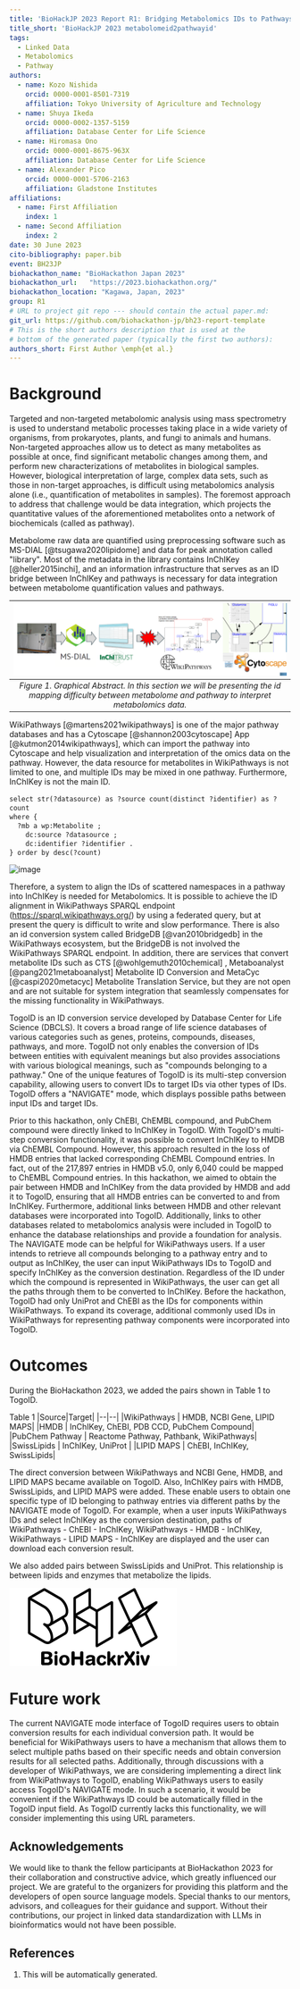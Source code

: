 ```yaml
---
title: 'BioHackJP 2023 Report R1: Bridging Metabolomics IDs to Pathways'
title_short: 'BioHackJP 2023 metabolomeid2pathwayid'
tags:
  - Linked Data
  - Metabolomics
  - Pathway
authors:
  - name: Kozo Nishida
    orcid: 0000-0001-8501-7319
    affiliation: Tokyo University of Agriculture and Technology
  - name: Shuya Ikeda
    orcid: 0000-0002-1357-5159
    affiliation: Database Center for Life Science
  - name: Hiromasa Ono
    orcid: 0000-0001-8675-963X
    affiliation: Database Center for Life Science
  - name: Alexander Pico
    orcid: 0000-0001-5706-2163
    affiliation: Gladstone Institutes
affiliations:
  - name: First Affiliation
    index: 1
  - name: Second Affiliation
    index: 2
date: 30 June 2023
cito-bibliography: paper.bib
event: BH23JP
biohackathon_name: "BioHackathon Japan 2023"
biohackathon_url:   "https://2023.biohackathon.org/"
biohackathon_location: "Kagawa, Japan, 2023"
group: R1
# URL to project git repo --- should contain the actual paper.md:
git_url: https://github.com/biohackathon-jp/bh23-report-template
# This is the short authors description that is used at the
# bottom of the generated paper (typically the first two authors):
authors_short: First Author \emph{et al.}
---
```


# Background

Targeted and non-targeted metabolomic analysis using mass spectrometry is used to understand metabolic processes taking place in a wide variety of organisms, from prokaryotes, plants, and fungi to animals and humans.
Non-targeted approaches allow us to detect as many metabolites as possible at once, find significant metabolic changes among them, and perform new characterizations of metabolites in biological samples.
However, biological interpretation of large, complex data sets, such as those in non-target approaches, is difficult using metabolomics analysis alone (i.e., quantification of metabolites in samples).
The foremost approach to address that challenge would be data integration, which projects the quantitative values of the aforementioned metabolites onto a network of biochemicals (called as pathway).

Metabolome raw data are quantified using preprocessing software such as MS-DIAL [@tsugawa2020lipidome] and data for peak annotation called "library".
Most of the metadata in the library contains InChIKey [@heller2015inchi], and an information infrastructure that serves as an ID bridge between InChIKey and pathways is necessary for data integration between metabolome quantification values and pathways.

| ![Figure 1. Graphical Abstract. In this section we will be presenting the id mapping difficulty between metabolome and pathway to interpret metabolomics data.](graphical_abstract.png) | 
|:--:| 
| *Figure 1. Graphical Abstract. In this section we will be presenting the id mapping difficulty between metabolome and pathway to interpret metabolomics data.* |

WikiPathways [@martens2021wikipathways] is one of the major pathway databases and has a Cytoscape [@shannon2003cytoscape] App [@kutmon2014wikipathways],
which can import the pathway into Cytoscape and help visualization and interpretation of the omics data on the pathway.
However, the data resource for metabolites in WikiPathways is not limited to one, and multiple IDs may be mixed in one pathway.
Furthermore, InChIKey is not the main ID.

```
select str(?datasource) as ?source count(distinct ?identifier) as ?count
where {
  ?mb a wp:Metabolite ;
    dc:source ?datasource ;
    dc:identifier ?identifier .
} order by desc(?count)
```

![image](https://github.com/biohackathon-japan/bh23-metabolomeid2pathwayid/assets/12192/ffd29f0a-ee24-4a26-8a4e-3f5a46337ed6)

Therefore, a system to align the IDs of scattered namespaces in a pathway into InChIKey is needed for Metabolomics.
It is possible to achieve the ID alignment in WikiPathways SPARQL endpoint (https://sparql.wikipathways.org/) by using a federated query, but at present the query is difficult to write and slow performance.
There is also an id conversion system called BridgeDB [@van2010bridgedb] in the WikiPathways ecosystem, but the BridgeDB is not involved the WikiPathways SPARQL endpoint.
In addition, there are services that convert metabolite IDs such as CTS [@wohlgemuth2010chemical] , Metaboanalyst [@pang2021metaboanalyst] Metabolite ID Conversion and MetaCyc [@caspi2020metacyc] Metabolite Translation Service, but they are not open and are not suitable for system integration that seamlessly compensates for the missing functionality in WikiPathways.

TogoID is an ID conversion service developed by Database Center for Life Science (DBCLS). It covers a broad range of life science databases of various categories such as genes, proteins, compounds, diseases, pathways, and more. TogoID not only enables the conversion of IDs between entities with equivalent meanings but also provides associations with various biological meanings, such as "compounds belonging to a pathway." One of the unique features of TogoID is its multi-step conversion capability, allowing users to convert IDs to target IDs via other types of IDs. TogoID offers a "NAVIGATE" mode, which displays possible paths between input IDs and target IDs.

Prior to this hackathon, only ChEBI, ChEMBL compound, and PubChem compound were directly linked to InChIKey in TogoID. With TogoID's multi-step conversion functionality, it was possible to convert InChIKey to HMDB via ChEMBL Compound. However, this approach resulted in the loss of HMDB entries that lacked corresponding ChEMBL Compound entries. In fact, out of the 217,897 entries in HMDB v5.0, only 6,040 could be mapped to ChEMBL Compound entries.
In this hackathon, we aimed to obtain the pair between HMDB and InChIKey from the data provided by HMDB and add it to TogoID, ensuring that all HMDB entries can be converted to and from InChIKey. Furthermore, additional links between HMDB and other relevant databases were incorporated into TogoID. Additionally, links to other databases related to metabolomics analysis were included in TogoID to enhance the database relationships and provide a foundation for analysis.
The NAVIGATE mode can be helpful for WikiPathways users. If a user intends to retrieve all compounds belonging to a pathway entry and to output as InChIKey, the user can input WikiPathways IDs to TogoID and specify InChIKey as the conversion destination. Regardless of the ID under which the compound is represented in WikiPathways, the user can get all the paths through them to be converted to InChIKey. Before the hackathon, TogoID had only UniProt and ChEBI as the IDs for components within WikiPathways. To expand its coverage, additional commonly used IDs in WikiPathways for representing pathway components were incorporated into TogoID.

# Outcomes

During the BioHackathon 2023, we added the pairs shown in Table 1 to TogoID.

Table 1
|Source|Target|
|--|--|
|WikiPathways | HMDB, NCBI Gene, LIPID MAPS|
|HMDB | InChIKey, ChEBI, PDB CCD, PubChem Compound|
|PubChem Pathway | Reactome Pathway, Pathbank, WikiPathways|
|SwissLipids | InChIKey, UniProt |
|LIPID MAPS | ChEBI, InChIKey,  SwissLipids|

The direct conversion between WikiPathways and NCBI Gene, HMDB, and LIPID MAPS became available on TogoID. Also, InChIKey pairs with HMDB, SwissLipids, and LIPID MAPS were added.
These enable users to obtain one specific type of ID belonging to pathway entries via different paths by the NAVIGATE mode of TogoID. For example, when a user inputs WikiPathways IDs and select InChIKey as the conversion destination, paths of WikiPathways - ChEBI - InChIKey, WikiPathways - HMDB - InChIKey, WikiPathways - LIPID MAPS - InChIKey are displayed and the user can download each conversion result.

We also added pairs between SwissLipids and UniProt. This relationship is between lipids and enzymes that metabolize the lipids.

![Caption for BioHackrXiv logo figure](./biohackrxiv.png)

# Future work

The current NAVIGATE mode interface of TogoID requires users to obtain conversion results for each individual conversion path. It would be beneficial for WikiPathways users to have a mechanism that allows them to select multiple paths based on their specific needs and obtain conversion results for all selected paths. Additionally, through discussions with a developer of WikiPathways, we are considering implementing a direct link from WikiPathways to TogoID, enabling WikiPathways users to easily access TogoID's NAVIGATE mode. In such a scenario, it would be convenient if the WikiPathways ID could be automatically filled in the TogoID input field. As TogoID currently lacks this functionality, we will consider implementing this using URL parameters.

## Acknowledgements

We would like to thank the fellow participants at BioHackathon 2023 for their collaboration and constructive advice, which greatly influenced our project. We are grateful to the organizers for providing this platform and the developers of open source language models. Special thanks to our mentors, advisors, and colleagues for their guidance and support. Without their contributions, our project in linked data standardization with LLMs in bioinformatics would not have been possible.

## References

1. This will be automatically generated.
